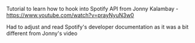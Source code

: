 Tutorial to learn how to hook into Spotify API from Jonny Kalambay - https://www.youtube.com/watch?v=prayNyuN3w0

Had to adjust and read Spotify's developer documentation as it was a bit different from Jonny's video